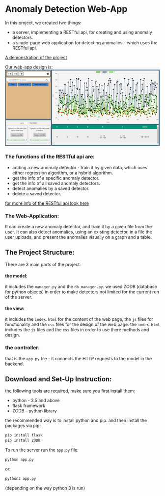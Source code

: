 # Anomaly Detection Web-App

In this project, we created two things: 
- a server, implementing a RESTful api, for creating and using anomaly detectors.
- a single-page web application for detecting anomalies - which uses the RESTful api.

[A demonstration of the project](link_to_youtube_video)

Our web-app design is:
![web-app-view](readme-resources/web-app.png?raw=TRUE "web-app")


### The functions of the RESTful api are:
- adding a new anomaly detector - train it by given data, which uses either regression algorithm, or a hybrid algorithm.
- get the info of a specific anomaly detector.
- get the info of all saved anomaly detectors.
- detect anomalies by a saved detector.
- delete a saved detector.

[for more info of the RESTful api look here](RESTful-api.md)

### The Web-Application:
It can create a new anomaly detector, and train it by a given file from the user.
It can also detect anomalies, using an existing detector, in a file the user uploads, and present the anomalies visually on a graph and a table.

## The Project Structure:
There are 3 main parts of the project:
#### the model:
it includes the `manager.py` and the `db_manager.py`.
we used ZODB (database for python objects) in order to make detectors not limited for the current run of the server.
#### the view:
it includes the `index.html` for the content of the web page, the `js` files for functionality and the `css` files for the design of the web page.
the `index.html` includes the `js` files and the `css` files in order to use there methods and design.
### the controller:
that is the `app.py` file - it connects the HTTP requests to the model in the backend.



## Download and Set-Up Instruction:
the following tools are required, make sure you first install them:
- python - 3.5 and above
- flask framework
- ZODB - python library

the recommended way is to install python and pip. and then install the packages via pip:
```sh
pip install flask
pip install ZODB
```



To run the server run the `app.py` file:
```sh
python app.py
```
or: 
```sh 
python3 app.py
```
(depending on the way python 3 is run)
